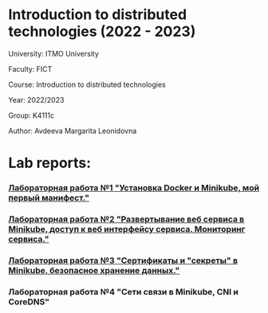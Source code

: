 # Introduction to distributed technologies (2022 - 2023)

University: ITMO University

Faculty: FICT

Course: Introduction to distributed technologies

Year: 2022/2023

Group: K4111с

Author: Avdeeva Margarita Leonidovna

# Lab reports:

### [Лабораторная работа №1 "Установка Docker и Minikube, мой первый манифест."](labs/lab1/report.md)
### [Лабораторная работа №2 "Развертывание веб сервиса в Minikube, доступ к веб интерфейсу сервиса. Мониторинг сервиса."](labs/lab2/report.md)
### [Лабораторная работа №3 "Сертификаты и "секреты" в Minikube, безопасное хранение данных."](labs/lab3/report.md)
### Лабораторная работа №4 "Сети связи в Minikube, CNI и CoreDNS"
